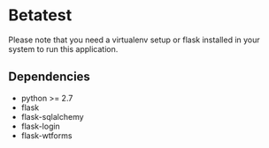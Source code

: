 Betatest
========
Please note that you need a virtualenv setup or flask installed in your system to run this application.

Dependencies
------------
* python >= 2.7
* flask
* flask-sqlalchemy
* flask-login
* flask-wtforms
